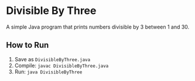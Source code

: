 # Divisible By Three

A simple Java program that prints numbers divisible by 3 between 1 and 30.

## How to Run
1. Save as `DivisibleByThree.java`
2. Compile: `javac DivisibleByThree.java`
3. Run: `java DivisibleByThree`
